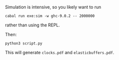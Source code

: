 Simulation is intensive, so you likely want to run

```
cabal run exe:sim -w ghc-9.0.2 -- 2000000
```

rather than using the REPL.

Then:

```
python3 script.py
```

This will generate `clocks.pdf` and `elasticbuffers.pdf`.

